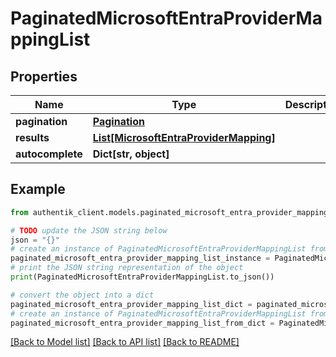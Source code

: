 # PaginatedMicrosoftEntraProviderMappingList


## Properties

Name | Type | Description | Notes
------------ | ------------- | ------------- | -------------
**pagination** | [**Pagination**](Pagination.md) |  | 
**results** | [**List[MicrosoftEntraProviderMapping]**](MicrosoftEntraProviderMapping.md) |  | 
**autocomplete** | **Dict[str, object]** |  | 

## Example

```python
from authentik_client.models.paginated_microsoft_entra_provider_mapping_list import PaginatedMicrosoftEntraProviderMappingList

# TODO update the JSON string below
json = "{}"
# create an instance of PaginatedMicrosoftEntraProviderMappingList from a JSON string
paginated_microsoft_entra_provider_mapping_list_instance = PaginatedMicrosoftEntraProviderMappingList.from_json(json)
# print the JSON string representation of the object
print(PaginatedMicrosoftEntraProviderMappingList.to_json())

# convert the object into a dict
paginated_microsoft_entra_provider_mapping_list_dict = paginated_microsoft_entra_provider_mapping_list_instance.to_dict()
# create an instance of PaginatedMicrosoftEntraProviderMappingList from a dict
paginated_microsoft_entra_provider_mapping_list_from_dict = PaginatedMicrosoftEntraProviderMappingList.from_dict(paginated_microsoft_entra_provider_mapping_list_dict)
```
[[Back to Model list]](../README.md#documentation-for-models) [[Back to API list]](../README.md#documentation-for-api-endpoints) [[Back to README]](../README.md)


